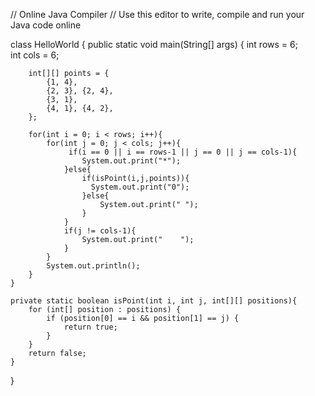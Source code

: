 // Online Java Compiler
// Use this editor to write, compile and run your Java code online

class HelloWorld {
    public static void main(String[] args) {
        int rows = 6;  
        int cols = 6;
        
        int[][] points = {
            {1, 4}, 
            {2, 3}, {2, 4}, 
            {3, 1}, 
            {4, 1}, {4, 2},
        };
        
        for(int i = 0; i < rows; i++){
            for(int j = 0; j < cols; j++){
                 if(i == 0 || i == rows-1 || j == 0 || j == cols-1){
                    System.out.print("*");
                }else{
                    if(isPoint(i,j,points)){
                      System.out.print("0");    
                    }else{
                        System.out.print(" ");
                    }
                }
                if(j != cols-1){
                    System.out.print("    ");
                }
            }
            System.out.println();
        }
    }
    
    private static boolean isPoint(int i, int j, int[][] positions){
        for (int[] position : positions) {
            if (position[0] == i && position[1] == j) {
                return true;
            }
        }
        return false;
    }
}
